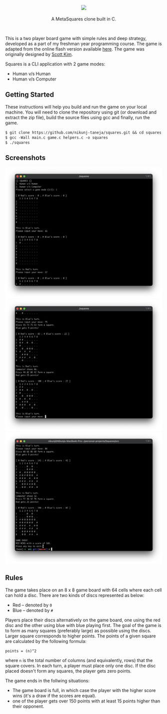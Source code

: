 <p align="center"><img src="https://user-images.githubusercontent.com/32366458/127778692-033103ca-b3a9-4f6a-a49d-b81191def4b4.png" width=320><br><br>A MetaSquares clone built in C.</p><br>

This is a two player board game with simple rules and deep strategy, developed as a part of my freshman year programming course. The game is adapted from the online flash version available <a href="http://www.fastswf.com/2wsAnK8">here</a>. The game was originally designed by <a href="http://www.scottkim.com/">Scott Kim</a>.

Squares is a CLI application with 2 game modes:
* Human v/s Human
* Human v/s Computer

## Getting Started

These instructions will help you build and run the game on your local machine. You will need to clone the repository using git (or download and extract the zip file), build the source files using gcc and finally, run the game.

```
$ git clone https://github.com/nikunj-taneja/squares.git && cd squares
$ gcc -Wall main.c game.c helpers.c -o squares
$ ./squares
```

## Screenshots

![image](docs/1.png)
![image](docs/2.png)
![image](docs/3.png)

## Rules

The game takes place on an 8 x 8 game board with 64 cells where each cell can hold a disc. There are two kinds of discs represented as below: 
* Red – denoted by `0`
* Blue – denoted by `#`

Players place their discs alternatively on the game board, one using the red disc and the other using blue with blue playing first. The goal of the game is to form as many squares (preferably large) as possible using the discs. Larger square corresponds to higher points. The points of a given square are calculated by the following formula:
```
points = (n)^2
```
where `n` is the total number of columns (and equivalently, rows) that the square covers. In each turn, a player must place only one disc. If the disc placed doesn't form any squares, the player gets zero points.

The game ends in the follwing situations:
* The game board is full, in which case the player with the higher score wins (it's a draw if the scores are equal).
* one of the player gets over 150 points with at least 15 points higher than their opponent.
